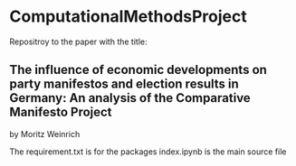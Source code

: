 # ComputationalMethodsProject

Repositroy to the paper with the title:
## The influence of economic developments on party manifestos and election results in Germany: An analysis of the Comparative Manifesto Project

by Moritz Weinrich




The requirement.txt is for the packages index.ipynb is the main source file
